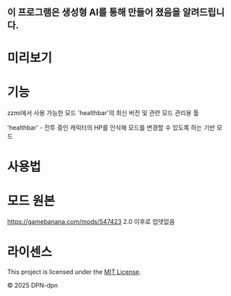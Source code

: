 ## 이 프로그램은 생성형 AI를 통해 만들어 졌음을 알려드립니다.

# 미리보기

# 기능
zzmi에서 사용 가능한 모드 'healthbar'의 최신 버전 및 관련 모드 관리용 툴

'healthbar' - 전투 중인 캐릭터의 HP를 인식해 모드를 변경할 수 있도록 하는 기반 모드

# 사용법

# 모드 원본
https://gamebanana.com/mods/547423
2.0 이후로 업뎃없음

# 라이센스
This project is licensed under the [MIT License](LICENSE).

© 2025 DPN-dpn